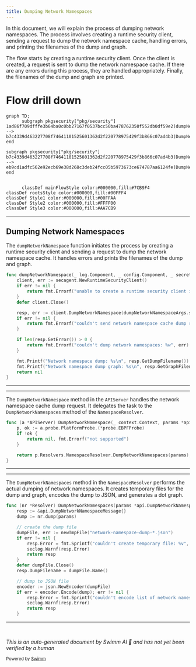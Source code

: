 ```yaml
---
title: Dumping Network Namespaces
---
```

In this document, we will explain the process of dumping network namespaces. The process involves creating a runtime security client, sending a request to dump the network namespace cache, handling errors, and printing the filenames of the dump and graph.

The flow starts by creating a runtime security client. Once the client is created, a request is sent to dump the network namespace cache. If there are any errors during this process, they are handled appropriately. Finally, the filenames of the dump and graph are printed.

# Flow drill down

```mermaid
graph TD;
      subgraph pkgsecurity["pkg/security"]
1ad86f709dfffe3b64ba0c0bb27167f0537bcc50ba478762350f552db0df59e2(dumpNetworkNamespace):::mainFlowStyle --> b7c4339d463227708f74641101525601362d2f220778975429f3b866c07ad4b3(DumpNetworkNamespace):::mainFlowStyle
end

subgraph pkgsecurity["pkg/security"]
b7c4339d463227708f74641101525601362d2f220778975429f3b866c07ad4b3(DumpNetworkNamespace):::mainFlowStyle --> eb9cd1adfc562e92ecb69e38d268c3deb24fcc05b5973673ce674787aa6124fe(DumpNetworkNamespaces):::mainFlowStyle
end


      classDef mainFlowStyle color:#000000,fill:#7CB9F4
classDef rootsStyle color:#000000,fill:#00FFF4
classDef Style1 color:#000000,fill:#00FFAA
classDef Style2 color:#000000,fill:#FFFF00
classDef Style3 color:#000000,fill:#AA7CB9
```

<SwmSnippet path="/cmd/security-agent/subcommands/runtime/command.go" line="342">

---

## Dumping Network Namespaces

The <SwmToken path="cmd/security-agent/subcommands/runtime/command.go" pos="342:2:2" line-data="func dumpNetworkNamespace(_ log.Component, _ config.Component, _ secrets.Component, dumpNetworkNamespaceArgs *dumpNetworkNamespaceCliParams) error {">`dumpNetworkNamespace`</SwmToken> function initiates the process by creating a runtime security client and sending a request to dump the network namespace cache. It handles errors and prints the filenames of the dump and graph.

```go
func dumpNetworkNamespace(_ log.Component, _ config.Component, _ secrets.Component, dumpNetworkNamespaceArgs *dumpNetworkNamespaceCliParams) error {
	client, err := secagent.NewRuntimeSecurityClient()
	if err != nil {
		return fmt.Errorf("unable to create a runtime security client instance: %w", err)
	}
	defer client.Close()

	resp, err := client.DumpNetworkNamespace(dumpNetworkNamespaceArgs.snapshotInterfaces)
	if err != nil {
		return fmt.Errorf("couldn't send network namespace cache dump request: %w", err)
	}

	if len(resp.GetError()) > 0 {
		return fmt.Errorf("couldn't dump network namespaces: %w", err)
	}

	fmt.Printf("Network namespace dump: %s\n", resp.GetDumpFilename())
	fmt.Printf("Network namespace dump graph: %s\n", resp.GetGraphFilename())
	return nil
}
```

---

</SwmSnippet>

<SwmSnippet path="/pkg/security/module/server_linux.go" line="187">

---

The <SwmToken path="pkg/security/module/server_linux.go" pos="187:9:9" line-data="func (a *APIServer) DumpNetworkNamespace(_ context.Context, params *api.DumpNetworkNamespaceParams) (*api.DumpNetworkNamespaceMessage, error) {">`DumpNetworkNamespace`</SwmToken> method in the <SwmToken path="pkg/security/module/server_linux.go" pos="187:6:6" line-data="func (a *APIServer) DumpNetworkNamespace(_ context.Context, params *api.DumpNetworkNamespaceParams) (*api.DumpNetworkNamespaceMessage, error) {">`APIServer`</SwmToken> handles the network namespace cache dump request. It delegates the task to the <SwmToken path="pkg/security/module/server_linux.go" pos="193:9:9" line-data="	return p.Resolvers.NamespaceResolver.DumpNetworkNamespaces(params), nil">`DumpNetworkNamespaces`</SwmToken> method of the <SwmToken path="pkg/security/module/server_linux.go" pos="193:7:7" line-data="	return p.Resolvers.NamespaceResolver.DumpNetworkNamespaces(params), nil">`NamespaceResolver`</SwmToken>.

```go
func (a *APIServer) DumpNetworkNamespace(_ context.Context, params *api.DumpNetworkNamespaceParams) (*api.DumpNetworkNamespaceMessage, error) {
	p, ok := a.probe.PlatformProbe.(*probe.EBPFProbe)
	if !ok {
		return nil, fmt.Errorf("not supported")
	}

	return p.Resolvers.NamespaceResolver.DumpNetworkNamespaces(params), nil
}
```

---

</SwmSnippet>

<SwmSnippet path="/pkg/security/resolvers/netns/resolver.go" line="652">

---

The <SwmToken path="pkg/security/resolvers/netns/resolver.go" pos="652:9:9" line-data="func (nr *Resolver) DumpNetworkNamespaces(params *api.DumpNetworkNamespaceParams) *api.DumpNetworkNamespaceMessage {">`DumpNetworkNamespaces`</SwmToken> method in the <SwmToken path="pkg/security/module/server_linux.go" pos="193:7:7" line-data="	return p.Resolvers.NamespaceResolver.DumpNetworkNamespaces(params), nil">`NamespaceResolver`</SwmToken> performs the actual dumping of network namespaces. It creates temporary files for the dump and graph, encodes the dump to JSON, and generates a dot graph.

```go
func (nr *Resolver) DumpNetworkNamespaces(params *api.DumpNetworkNamespaceParams) *api.DumpNetworkNamespaceMessage {
	resp := &api.DumpNetworkNamespaceMessage{}
	dump := nr.dump(params)

	// create the dump file
	dumpFile, err := newTmpFile("network-namespace-dump-*.json")
	if err != nil {
		resp.Error = fmt.Sprintf("couldn't create temporary file: %v", err)
		seclog.Warnf(resp.Error)
		return resp
	}
	defer dumpFile.Close()
	resp.DumpFilename = dumpFile.Name()

	// dump to JSON file
	encoder := json.NewEncoder(dumpFile)
	if err = encoder.Encode(dump); err != nil {
		resp.Error = fmt.Sprintf("couldn't encode list of network namespace: %v", err)
		seclog.Warnf(resp.Error)
		return resp
	}
```

---

</SwmSnippet>

&nbsp;

*This is an auto-generated document by Swimm AI 🌊 and has not yet been verified by a human*

<SwmMeta version="3.0.0" repo-id="Z2l0aHViJTNBJTNBZGF0YWRvZy1hZ2VudCUzQSUzQVN3aW1tLURlbW8=" repo-name="datadog-agent"><sup>Powered by [Swimm](/)</sup></SwmMeta>
